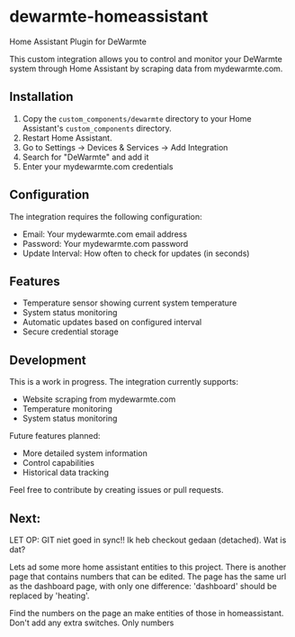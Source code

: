 # dewarmte-homeassistant
Home Assistant Plugin for DeWarmte

This custom integration allows you to control and monitor your DeWarmte system through Home Assistant by scraping data from mydewarmte.com.

## Installation

1. Copy the `custom_components/dewarmte` directory to your Home Assistant's `custom_components` directory.
2. Restart Home Assistant.
3. Go to Settings -> Devices & Services -> Add Integration
4. Search for "DeWarmte" and add it
5. Enter your mydewarmte.com credentials

## Configuration

The integration requires the following configuration:
- Email: Your mydewarmte.com email address
- Password: Your mydewarmte.com password
- Update Interval: How often to check for updates (in seconds)

## Features

- Temperature sensor showing current system temperature
- System status monitoring
- Automatic updates based on configured interval
- Secure credential storage

## Development

This is a work in progress. The integration currently supports:
- Website scraping from mydewarmte.com
- Temperature monitoring
- System status monitoring

Future features planned:
- More detailed system information
- Control capabilities
- Historical data tracking

Feel free to contribute by creating issues or pull requests.

## Next:
LET OP: GIT niet goed in sync!! Ik  heb checkout gedaan (detached). Wat is dat?

Lets ad some more home assistant entities to this project. There is another page that contains numbers that can be edited. The page has the same url as the dashboard page, with only one difference: 'dashboard' should be replaced by 'heating'. 

Find the numbers on the page an make entities of those in homeassistant. Don't add any extra switches. Only numbers
